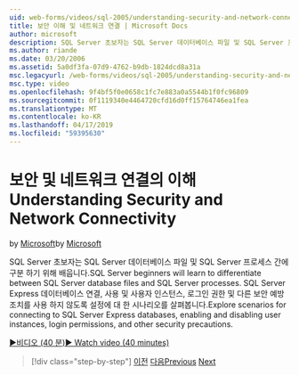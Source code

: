 ```yaml
---
uid: web-forms/videos/sql-2005/understanding-security-and-network-connectivity
title: 보안 이해 및 네트워크 연결 | Microsoft Docs
author: microsoft
description: SQL Server 초보자는 SQL Server 데이터베이스 파일 및 SQL Server 프로세스 간에 구분 하기 위해 배웁니다. SQL Server E.에 연결 하기 위한 시나리오를 탐색...
ms.author: riande
ms.date: 03/20/2006
ms.assetid: 5a0df3fa-07d9-4762-b9db-1824dcd8a31a
msc.legacyurl: /web-forms/videos/sql-2005/understanding-security-and-network-connectivity
msc.type: video
ms.openlocfilehash: 9f4bf5f0e0658c1fc7e883a0a5544b1f0fc96809
ms.sourcegitcommit: 0f1119340e4464720cfd16d0ff15764746ea1fea
ms.translationtype: MT
ms.contentlocale: ko-KR
ms.lasthandoff: 04/17/2019
ms.locfileid: "59395630"
---
```

# <a name="understanding-security-and-network-connectivity"></a><span data-ttu-id="48abb-104">보안 및 네트워크 연결의 이해</span><span class="sxs-lookup"><span data-stu-id="48abb-104">Understanding Security and Network Connectivity</span></span>

<span data-ttu-id="48abb-105">by [Microsoft](https://github.com/microsoft)</span><span class="sxs-lookup"><span data-stu-id="48abb-105">by [Microsoft](https://github.com/microsoft)</span></span>

<span data-ttu-id="48abb-106">SQL Server 초보자는 SQL Server 데이터베이스 파일 및 SQL Server 프로세스 간에 구분 하기 위해 배웁니다.</span><span class="sxs-lookup"><span data-stu-id="48abb-106">SQL Server beginners will learn to differentiate between SQL Server database files and SQL Server processes.</span></span> <span data-ttu-id="48abb-107">SQL Server Express 데이터베이스 연결, 사용 및 사용자 인스턴스, 로그인 권한 및 다른 보안 예방 조치를 사용 하지 않도록 설정에 대 한 시나리오를 살펴봅니다.</span><span class="sxs-lookup"><span data-stu-id="48abb-107">Explore scenarios for connecting to SQL Server Express databases, enabling and disabling user instances, login permissions, and other security precautions.</span></span>

[<span data-ttu-id="48abb-108">&#9654;비디오 (40 분)</span><span class="sxs-lookup"><span data-stu-id="48abb-108">&#9654; Watch video (40 minutes)</span></span>](https://channel9.msdn.com/Blogs/ASP-NET-Site-Videos/understanding-security-and-network-connectivity)

> [!div class="step-by-step"]
> <span data-ttu-id="48abb-109">[이전](more-structured-query-language.md)
> [다음](connecting-your-web-application-to-sql-server-2005-express-edition.md)</span><span class="sxs-lookup"><span data-stu-id="48abb-109">[Previous](more-structured-query-language.md)
[Next](connecting-your-web-application-to-sql-server-2005-express-edition.md)</span></span>
